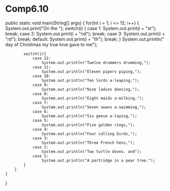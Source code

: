 # Comp6.10

public static void main(String[] args) {
        for(int i = 1; i <= 12; i++) { System.out.print("On the "); 
            switch(i) { 
                case 1:
                    System.out.print(i + "st");
                break; 
                case 2: 
                    System.out.print(i + "nd"); 
                    break; 
                case 3:
                    System.out.print(i + "rd");
                    break;
            default: 
                System.out.print(i + "th");
                break; }
        System.out.println(" day of Christmas my true love gave to me");
            
            switch(i){
                case 12:
                    System.out.println("Twelve drummers drumming,");
                case 11:
                    System.out.println("Eleven pipers piping,");
                case 10:
                    System.out.println("Ten lords a-leaping,");
                case 9:
                    System.out.println("Nine ladies dancing,");
                case 8:
                    System.out.println("Eight maids a-milking,");
                case 7:
                    System.out.println("Seven swans a-swimming,");
                case 6:
                    System.out.println("Six geese a-laying,");
                case 5:
                    System.out.println("Five golden rings,");             
                case 4:
                    System.out.println("Four calling birds,");
                case 3:
                    System.out.println("Three French hens,");
                case 2:
                    System.out.println("Two turtle doves. and");
                case 1:
                    System.out.println("A partridge in a pear tree.");
            }
        }
    }
}
        
